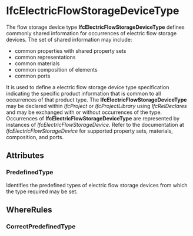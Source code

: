 # IfcElectricFlowStorageDeviceType

The flow storage device type **IfcElectricFlowStorageDeviceType** defines commonly shared information for occurrences of electric flow storage devices. The set of shared information may include:

* common properties with shared property sets
* common representations
* common materials
* common composition of elements
* common ports

It is used to define a electric flow storage device type specification indicating the specific product information that is common to all occurrences of that product type. The **IfcElectricFlowStorageDeviceType** may be declared within _IfcProject_ or _IfcProjectLibrary_ using _IfcRelDeclares_ and may be exchanged with or without occurrences of the type. Occurrences of **IfcElectricFlowStorageDeviceType** are represented by instances of _IfcElectricFlowStorageDevice_. Refer to the documentation at _IfcElectricFlowStorageDevice_ for supported property sets, materials, composition, and ports.

## Attributes

### PredefinedType
Identifies the predefined types of electric flow storage devices from which the type required may be set.

## WhereRules

### CorrectPredefinedType

